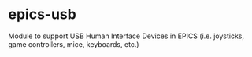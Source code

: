 # epics-usb

Module to support USB Human Interface Devices in EPICS (i.e. joysticks, game controllers, mice, keyboards, etc.)
